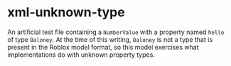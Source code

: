 # xml-unknown-type
An artificial test file containing a `NumberValue` with a property named `hello` of type `Baloney`. At the time of this writing, `Baloney` is not a type that is present in the Roblox model format, so this model exercises what implementations do with unknown property types.
